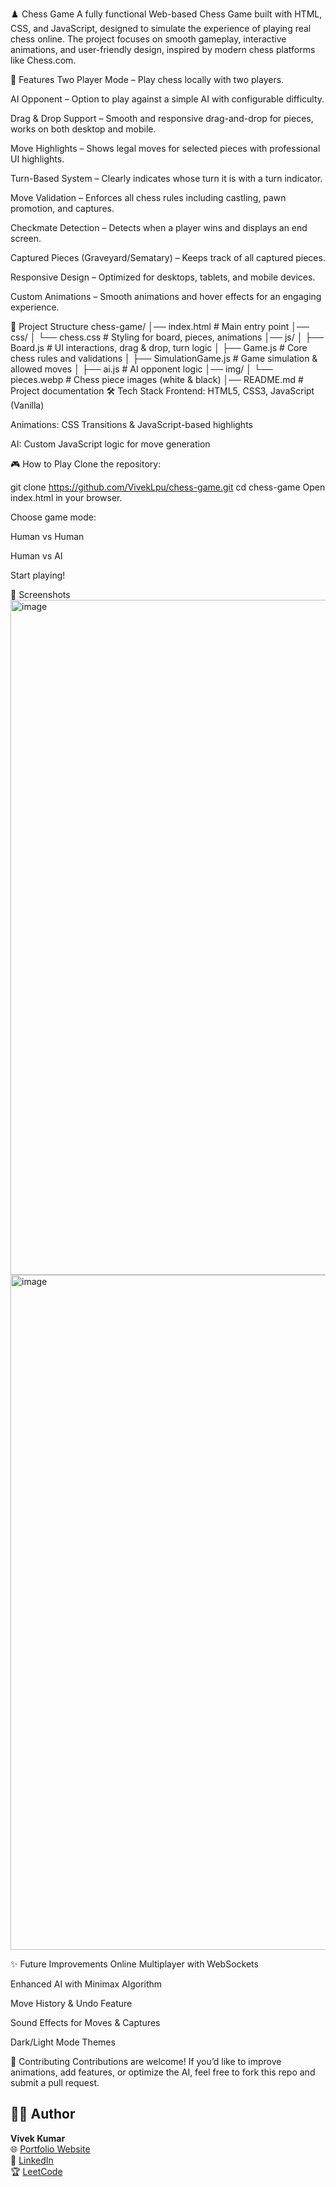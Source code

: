 ♟️ Chess Game
A fully functional Web-based Chess Game built with HTML, CSS, and JavaScript, designed to simulate the experience of playing real chess online. The project focuses on smooth gameplay, interactive animations, and user-friendly design, inspired by modern chess platforms like Chess.com.

🚀 Features
Two Player Mode – Play chess locally with two players.

AI Opponent – Option to play against a simple AI with configurable difficulty.

Drag & Drop Support – Smooth and responsive drag-and-drop for pieces, works on both desktop and mobile.

Move Highlights – Shows legal moves for selected pieces with professional UI highlights.

Turn-Based System – Clearly indicates whose turn it is with a turn indicator.

Move Validation – Enforces all chess rules including castling, pawn promotion, and captures.

Checkmate Detection – Detects when a player wins and displays an end screen.

Captured Pieces (Graveyard/Sematary) – Keeps track of all captured pieces.

Responsive Design – Optimized for desktops, tablets, and mobile devices.

Custom Animations – Smooth animations and hover effects for an engaging experience.

📂 Project Structure
chess-game/
│── index.html          # Main entry point
│── css/
│   └── chess.css       # Styling for board, pieces, animations
│── js/
│   ├── Board.js        # UI interactions, drag & drop, turn logic
│   ├── Game.js         # Core chess rules and validations
│   ├── SimulationGame.js # Game simulation & allowed moves
│   ├── ai.js           # AI opponent logic
│── img/
│   └── pieces.webp     # Chess piece images (white & black)
│── README.md           # Project documentation
🛠️ Tech Stack
Frontend: HTML5, CSS3, JavaScript (Vanilla)

Animations: CSS Transitions & JavaScript-based highlights

AI: Custom JavaScript logic for move generation

🎮 How to Play
Clone the repository:

git clone https://github.com/VivekLpu/chess-game.git
cd chess-game
Open index.html in your browser.

Choose game mode:

Human vs Human

Human vs AI

Start playing!

📸 Screenshots
<img width="1920" height="1080" alt="image" src="https://github.com/user-attachments/assets/27d19196-7d78-4242-b8dd-4a48dc6ab2b6" />
<img width="1920" height="1080" alt="image" src="https://github.com/user-attachments/assets/5c28bab7-6765-4bde-aaf2-a6dcf9397b27" />



✨ Future Improvements
Online Multiplayer with WebSockets

Enhanced AI with Minimax Algorithm

Move History & Undo Feature

Sound Effects for Moves & Captures

Dark/Light Mode Themes

🤝 Contributing
Contributions are welcome!
If you’d like to improve animations, add features, or optimize the AI, feel free to fork this repo and submit a pull request.


## 👨‍💻 Author

**Vivek Kumar**  
🌐 [Portfolio Website](https://viveklpu.github.io/Portfolio-Website/)  
💼 [LinkedIn](https://www.linkedin.com/in/vivek-kumar87/)  
🏆 [LeetCode](https://leetcode.com/u/Vivek_LPU/)  
